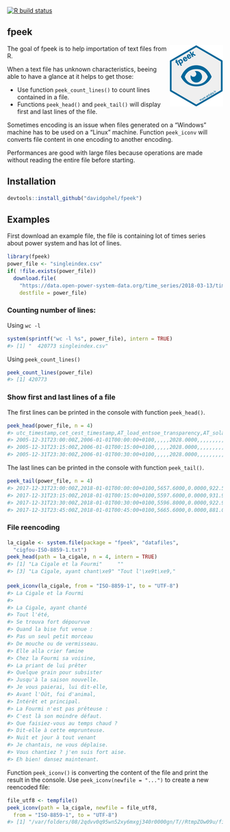 
<!-- README.md is generated from README.Rmd. Please edit that file -->

<!-- badges: start -->

[![R build
status](https://github.com/davidgohel/fpeek/workflows/R-CMD-check/badge.svg)](https://github.com/davidgohel/fpeek/actions)
<!-- badges: end -->

## fpeek

<a href="https://github.com/davidgohel/fpeek"><img src="man/figures/logo.png" alt="fpeek logo" align="right" /></a>
The goal of fpeek is to help importation of text files from R.

When a text file has unknown characteristics, beeing able to have a
glance at it helps to get those:

  - Use function `peek_count_lines()` to count lines contained in a
    file.
  - Functions `peek_head()` and `peek_tail()` will display first and
    last lines of the file.

Sometimes encoding is an issue when files generated on a “Windows”
machine has to be used on a “Linux” machine. Function `peek_iconv` will
converts file content in one encoding to another encoding.

Performances are good with large files because operations are made
without reading the entire file before starting.

## Installation

``` r
devtools::install_github("davidgohel/fpeek")
```

## Examples

First download an example file, the file is containing lot of times
series about power system and has lot of lines.

``` r
library(fpeek)
power_file <- "singleindex.csv"
if( !file.exists(power_file))
  download.file(
    "https://data.open-power-system-data.org/time_series/2018-03-13/time_series_15min_singleindex.csv", 
    destfile = power_file)
```

### Counting number of lines:

Using `wc -l`

``` r
system(sprintf("wc -l %s", power_file), intern = TRUE)
#> [1] "  420773 singleindex.csv"
```

Using `peek_count_lines()`

``` r
peek_count_lines(power_file)
#> [1] 420773
```

### Show first and last lines of a file

The first lines can be printed in the console with function
`peek_head()`.

``` r
peek_head(power_file, n = 4)
#> utc_timestamp,cet_cest_timestamp,AT_load_entsoe_transparency,AT_solar_generation_actual,AT_wind_onshore_generation_actual,DE_load_entsoe_transparency,DE_solar_capacity,DE_solar_generation_actual,DE_solar_profile,DE_wind_capacity,DE_wind_generation_actual,DE_wind_profile,DE_wind_offshore_capacity,DE_wind_offshore_generation_actual,DE_wind_offshore_profile,DE_wind_onshore_capacity,DE_wind_onshore_generation_actual,DE_wind_onshore_profile,DE_50hertz_load_entsoe_transparency,DE_50hertz_solar_generation_actual,DE_50hertz_solar_generation_forecast,DE_50hertz_wind_generation_actual,DE_50hertz_wind_generation_forecast,DE_50hertz_wind_offshore_generation_actual,DE_50hertz_wind_offshore_generation_forecast,DE_50hertz_wind_onshore_generation_actual,DE_50hertz_wind_onshore_generation_forecast,DE_AT_LU_load_entsoe_transparency,DE_AT_LU_solar_generation_actual,DE_AT_LU_wind_offshore_generation_actual,DE_AT_LU_wind_onshore_generation_actual,DE_amprion_load_entsoe_transparency,DE_amprion_solar_generation_actual,DE_amprion_solar_generation_forecast,DE_amprion_wind_generation_actual,DE_amprion_wind_generation_forecast,DE_amprion_wind_onshore_generation_actual,DE_tennet_load_entsoe_transparency,DE_tennet_solar_generation_actual,DE_tennet_solar_generation_forecast,DE_tennet_wind_generation_actual,DE_tennet_wind_generation_forecast,DE_tennet_wind_offshore_generation_actual,DE_tennet_wind_onshore_generation_actual,DE_transnetbw_load_entsoe_transparency,DE_transnetbw_solar_generation_actual,DE_transnetbw_solar_generation_forecast,DE_transnetbw_wind_generation_actual,DE_transnetbw_wind_generation_forecast,DE_transnetbw_wind_onshore_generation_actual,HU_load_entsoe_transparency,HU_wind_onshore_generation_actual,LU_load_entsoe_transparency,NL_load_entsoe_transparency,NL_solar_generation_actual,NL_wind_offshore_generation_actual,NL_wind_onshore_generation_actual,interpolated_values
#> 2005-12-31T23:00:00Z,2006-01-01T00:00:00+0100,,,,,2028.0000,,,,,,,,,16394.0000,,,,,,2013.0000,1366.0000,,,,,,,,,,,,,,,,,,1705.0000,1864.0000,0.0000,1705.0000,,,,,,,,,,,,,,
#> 2005-12-31T23:15:00Z,2006-01-01T00:15:00+0100,,,,,2028.0000,,,,,,,,,16394.0000,,,,,,2053.0000,1366.0000,,,,,,,,,,,,,,,,,,1739.0000,1864.0000,0.0000,1739.0000,,,,,,,,,,,,,,
#> 2005-12-31T23:30:00Z,2006-01-01T00:30:00+0100,,,,,2028.0000,,,,,,,,,16394.0000,,,,,,2188.0000,1366.0000,,,,,,,,,,,,,,,,,,1700.0000,1864.0000,0.0000,1700.0000,,,,,,,,,,,,,,
```

The last lines can be printed in the console with function
`peek_tail()`.

``` r
peek_tail(power_file, n = 4)
#> 2017-12-31T23:00:00Z,2018-01-01T00:00:00+0100,5657.6000,0.0000,922.5770,44607.9100,41951.0000,0.0000,0.0000,55790.0000,30955.0000,0.5548,5323.0000,2973.0000,0.5585,50467.0000,27982.0000,0.5545,6476.3300,0.0000,0.0000,10230.6900,9979.4540,186.7680,83.5990,10043.9220,9895.8550,50769.3400,0.0000,2972.8500,28860.5200,17349.8600,0.0000,0.0000,6957.0000,6757.0000,6957.0000,15817.9100,0.0000,0.0000,12679.0000,13097.0000,2786.0000,9893.0000,4963.8100,0.0000,0.0000,1088.0000,1016.0000,1088.0000,4028.8900,78.4900,503.8300,9956.0300,0.0000,849.6100,2654.9400,
#> 2017-12-31T23:15:00Z,2018-01-01T00:15:00+0100,5597.6000,0.0000,931.9630,43777.3000,41951.0000,0.0000,0.0000,55790.0000,31608.0000,0.5666,5323.0000,2991.0000,0.5619,50467.0000,28617.0000,0.5671,6415.8600,0.0000,0.0000,10400.4320,9947.9450,203.9830,82.7620,10196.4490,9865.1830,49844.1800,0.0000,2990.8400,29549.0400,16857.5200,0.0000,0.0000,7046.0000,6850.0000,7046.0000,15618.8700,0.0000,0.0000,13057.0000,13284.0000,2787.0000,10270.0000,4885.0500,0.0000,0.0000,1105.0000,1025.0000,1105.0000,4002.3600,82.5400,469.2800,9856.0100,0.0000,852.6100,2738.7900,
#> 2017-12-31T23:30:00Z,2018-01-01T00:30:00+0100,5596.8000,0.0000,922.9650,43532.3000,41951.0000,0.0000,0.0000,55790.0000,31874.0000,0.5713,5323.0000,2921.0000,0.5487,50467.0000,28953.0000,0.5737,6299.5400,0.0000,0.0000,10393.0210,9918.7440,197.7470,82.0160,10195.2740,9836.7280,49597.5400,0.0000,2920.5600,29908.3100,16715.4600,0.0000,0.0000,7132.0000,6946.0000,7132.0000,15633.5900,0.0000,0.0000,13266.0000,13477.0000,2723.0000,10543.0000,4883.7100,0.0000,0.0000,1083.0000,1033.0000,1083.0000,3965.5900,93.1400,468.4400,9727.4900,0.0000,855.3900,2742.4000,
#> 2017-12-31T23:45:00Z,2018-01-01T00:45:00+0100,5665.6000,0.0000,881.0160,43293.6300,41951.0000,0.0000,0.0000,55790.0000,31873.0000,0.5713,5323.0000,2785.0000,0.5232,50467.0000,29088.0000,0.5764,6275.1900,0.0000,0.0000,10556.6970,9893.5240,189.9090,81.2330,10366.7880,9812.2910,49433.8600,0.0000,2785.0400,30080.3900,16617.8000,0.0000,0.0000,7111.0000,6993.0000,7111.0000,15525.7200,0.0000,0.0000,13139.0000,13652.0000,2595.0000,10544.0000,4874.9200,0.0000,0.0000,1066.0000,1042.0000,1066.0000,3945.0800,105.9100,474.6300,9742.8100,0.0000,861.7700,2749.5000,
```

### File reencoding

``` r
la_cigale <- system.file(package = "fpeek", "datafiles", 
  "cigfou-ISO-8859-1.txt")
peek_head(path = la_cigale, n = 4, intern = TRUE)
#> [1] "La Cigale et la Fourmi"     ""                          
#> [3] "La Cigale, ayant chant\xe9" "Tout l'\xe9t\xe9,"

peek_iconv(la_cigale, from = "ISO-8859-1", to = "UTF-8")
#> La Cigale et la Fourmi
#> 
#> La Cigale, ayant chanté
#> Tout l'été,
#> Se trouva fort dépourvue
#> Quand la bise fut venue :
#> Pas un seul petit morceau
#> De mouche ou de vermisseau.
#> Elle alla crier famine
#> Chez la Fourmi sa voisine,
#> La priant de lui prêter
#> Quelque grain pour subsister
#> Jusqu'à la saison nouvelle.
#> Je vous paierai, lui dit-elle,
#> Avant l'Oût, foi d'animal,
#> Intérêt et principal. 
#> La Fourmi n'est pas prêteuse :
#> C'est là son moindre défaut.
#> Que faisiez-vous au temps chaud ?
#> Dit-elle à cette emprunteuse.
#> Nuit et jour à tout venant
#> Je chantais, ne vous déplaise.
#> Vous chantiez ? j'en suis fort aise.
#> Eh bien! dansez maintenant.
```

Function `peek_iconv()` is converting the content of the file and print
the result in the console. Use `peek_iconv(newfile = "...")` to create a
new reencoded file:

``` r
file_utf8 <- tempfile()
peek_iconv(path = la_cigale, newfile = file_utf8, 
  from = "ISO-8859-1", to = "UTF-8")
#> [1] "/var/folders/08/2qdvv0q95wn52xy6mxgj340r0000gn/T//RtmpZOw09u/filefffc4b52997c"
```
